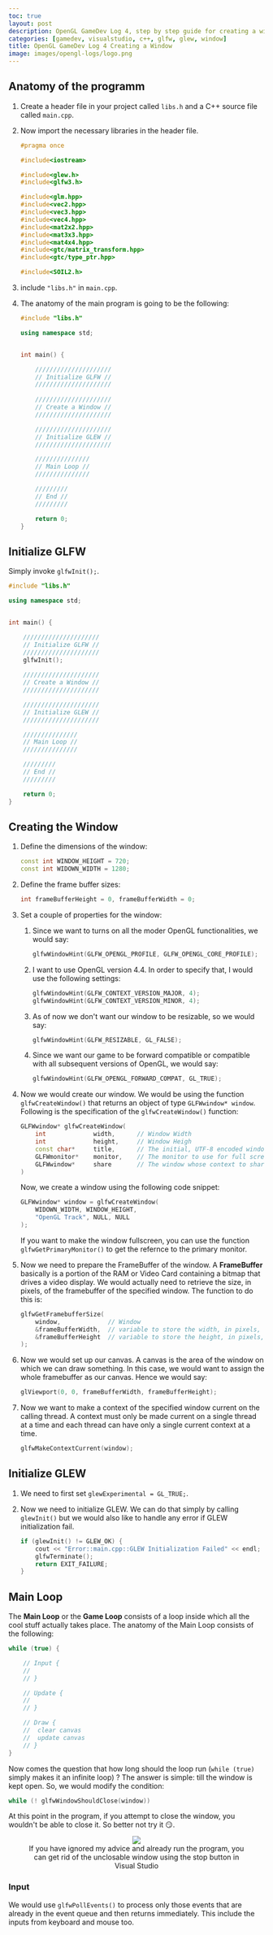 ```yaml
---
toc: true
layout: post
description: OpenGL GameDev Log 4, step by step guide for creating a window.
categories: [gamedev, visualstudio, c++, glfw, glew, window]
title: OpenGL GameDev Log 4 Creating a Window
image: images/opengl-logs/logo.png
---
```


## Anatomy of the programm

1. Create a header file in your project called `libs.h` and a C++ source file called `main.cpp`.

2. Now import the necessary libraries in the header file.

    ```c++
    #pragma once

    #include<iostream>

    #include<glew.h>
    #include<glfw3.h>

    #include<glm.hpp>
    #include<vec2.hpp>
    #include<vec3.hpp>
    #include<vec4.hpp>
    #include<mat2x2.hpp>
    #include<mat3x3.hpp>
    #include<mat4x4.hpp>
    #include<gtc/matrix_transform.hpp>
    #include<gtc/type_ptr.hpp>

    #include<SOIL2.h>
    ```

3. include `"libs.h"` in `main.cpp`.

4. The anatomy of the main program is going to be the following:

    ```c++
    #include "libs.h"

    using namespace std;


    int main() {

        /////////////////////
        // Initialize GLFW //
        /////////////////////
        
        /////////////////////
        // Create a Window //
        /////////////////////

        /////////////////////
        // Initialize GLEW //
        /////////////////////

        ///////////////
        // Main Loop //
        ///////////////

        /////////
        // End //
        /////////

        return 0;
    }
    ```


## Initialize GLFW

Simply invoke `glfwInit();`.

```c++
#include "libs.h"

using namespace std;


int main() {

	/////////////////////
	// Initialize GLFW //
	/////////////////////
	glfwInit();
	
	/////////////////////
	// Create a Window //
	/////////////////////

	/////////////////////
	// Initialize GLEW //
	/////////////////////

	///////////////
	// Main Loop //
	///////////////

	/////////
	// End //
	/////////

	return 0;
}
```

## Creating the Window

1. Define the dimensions of the window:

    ```c++
    const int WINDOW_HEIGHT = 720;
	const int WIDOWN_WIDTH = 1280;
    ```

2. Define the frame buffer sizes:

    ```c++
    int frameBufferHeight = 0, frameBufferWidth = 0;
    ```

5. Set a couple of properties for the window:
    
    1. Since we want to turns on all the moder OpenGL functionalities, we would say:

        ```c++
        glfwWindowHint(GLFW_OPENGL_PROFILE, GLFW_OPENGL_CORE_PROFILE);
        ```

    2. I want to use OpenGL version 4.4. In order to specify that, I would use the following settings:

        ```c++
        glfwWindowHint(GLFW_CONTEXT_VERSION_MAJOR, 4);
        glfwWindowHint(GLFW_CONTEXT_VERSION_MINOR, 4);
        ```
    
    3. As of now we don't want our window to be resizable, so we would say:
    
        ```c++
        glfwWindowHint(GLFW_RESIZABLE, GL_FALSE);
        ```
    
    4. Since we want our game to be forward compatible or compatible with all subsequent versions of OpenGL, we would say:

        ```c++
        glfwWindowHint(GLFW_OPENGL_FORWARD_COMPAT, GL_TRUE);
        ```

4. Now we would create our window. We would be using the function `glfwCreateWindow()` that returns an object of type `GLFWwindow* window`. Following is the specification of the `glfwCreateWindow()` function:

    ```c++
    GLFWwindow* glfwCreateWindow(
        int 	        width,      // Window Width
        int 	        height,     // Window Heigh
        const char* 	title,      // The initial, UTF-8 encoded window title.
        GLFWmonitor* 	monitor,    // The monitor to use for full screen mode, or NULL for windowed mode.
        GLFWwindow* 	share       // The window whose context to share resources with, or NULL to not share resources.
    )	
    ```

    Now, we create a window using the following code snippet:

    ```c++
    GLFWwindow* window = glfwCreateWindow(
		WIDOWN_WIDTH, WINDOW_HEIGHT,
		"OpenGL Track", NULL, NULL
	);
    ```

    If you want to make the window fullscreen, you can use the function `glfwGetPrimaryMonitor()` to get the refernce to the primary monitor.

5. Now we need to prepare the FrameBuffer of the window. A **FrameBuffer** basically  is a portion of the RAM or Video Card containing a bitmap that drives a video display. We would actually need to retrieve the size, in pixels, of the framebuffer of the specified window. The function to do this is:

    ```c++
    glfwGetFramebufferSize(
		window,             // Window
		&frameBufferWidth,  // variable to store the width, in pixels, of the framebuffer, or NULL
		&frameBufferHeight  // variable to store the height, in pixels, of the framebuffer, or NULL
	);
    ```

6. Now we would set up our canvas. A canvas is the area of the window on which we can draw something. In this case, we would want to assign the whole framebuffer as our canvas. Hence we would say:

    ```c++
    glViewport(0, 0, frameBufferWidth, frameBufferHeight);
    ```

7. Now we want to make a context of the specified window current on the calling thread. A context must only be made current on a single thread at a time and each thread can have only a single current context at a time.

    ```c++
    glfwMakeContextCurrent(window);
    ```


## Initialize GLEW

1. We need to first set `glewExperimental = GL_TRUE;`.

2. Now we need to initialize GLEW. We can do that simply by calling `glewInit()` but we would also like to handle any error if GLEW initialization fail.

    ```c++
    if (glewInit() != GLEW_OK) {
		cout << "Error::main.cpp::GLEW Initialization Failed" << endl;
		glfwTerminate();
		return EXIT_FAILURE;
	}
    ```

## Main Loop

The **Main Loop** or the **Game Loop** consists of a loop inside which all the cool stuff actually takes place. The anatomy of the Main Loop consists of the following:

```c++
while (true) {

    // Input {
    //
    // }

    // Update {
    //
    // }

    // Draw {
    //	clear canvas
    //	update canvas	
    // }
}
```

Now comes the question that how long should the loop run (`while (true)` simply makes it an infinite loop) ? The answer is simple: till the window is kept open. So, we would modify the condition:

```c++
while (! glfwWindowShouldClose(window))
```

At this point in the program, if you attempt to close the window, you wouldn't be able to close it. So better not try it 😏.

<figure class="image">
    <center>
        <img src="https://raw.githubusercontent.com/soumik12345/geekyrakshit-blog/master/images/opengl-logs/log_4_1.PNG">
        <figcaption>If you have ignored my advice and already run the program, you can get rid of the unclosable window using the stop button in Visual Studio</figcaption>
    </center>
</figure>

### Input

We would use `glfwPollEvents()` to process only those events that are already in the event queue and then returns immediately. This include the inputs from keyboard and mouse too.